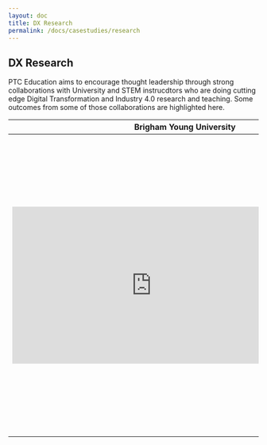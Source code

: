 ```yaml
---
layout: doc
title: DX Research
permalink: /docs/casestudies/research
---
```


<section class="section">
    <div class="container">
        <h2>DX Research</h2>
    </div>
    <div>PTC Education aims to encourage thought leadership through strong collaborations with University and STEM instrucdtors who are doing cutting edge Digital Transformation and Industry 4.0 research and teaching. Some outcomes from some of those collaborations are highlighted here.
    </div>
</section>
<section class="section">
    <div class="container">
        <table>
            <thead>
                <tr>
                    <th colspan="2">Brigham Young University</th>
                </tr>
            </thead>
            <tbody>
                <tr>
                    <td><iframe width="560" height="315" src="https://www.youtube.com/embed/8VkR3aVjnAA" title="YouTube video player" frameborder="0" allow="accelerometer; autoplay; clipboard-write; encrypted-media; gyroscope; picture-in-picture" allowfullscreen></iframe></td>
                    <td>This video is shows an AR experience at the <b>BYU Smart Factory using Thingworx</b>. The BYU Manufacturing Engineering program are thought leaders in Digital Transformation, Industry 4.0 and Smart Manufacturing, and have made a number of great demonstrations of how PTC technologies can be integrated into a universtiy program. <a href="https://www.youtube.com/channel/UCTuy3xcrWT4Kx_nmt-jjYxQ">See more videos on the BYU Youtube Channel.</a></td>
                </tr>
            </tbody>
        </table>
    </div>
</section>